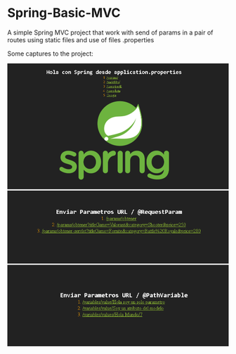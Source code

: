 # Spring-Basic-MVC
A simple  Spring MVC project that work with send of params in a pair of routes using static files and use of files .properties

Some captures to the project:

![](/src/main/resources/evidence/v1.png)
![](/src/main/resources/evidence/v2.png)
![](/src/main/resources/evidence/v3.png)
